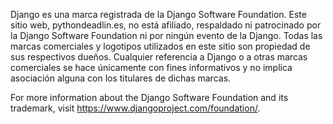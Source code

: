 <p>Django es una marca registrada de la Django Software Foundation. Este sitio web, pythondeadlin.es, no está afiliado, respaldado ni patrocinado por la Django Software Foundation ni por ningún evento de la Django. Todas las marcas comerciales y logotipos utilizados en este sitio son propiedad de sus respectivos dueños. Cualquier referencia a Django o a otras marcas comerciales se hace únicamente con fines informativos y no implica asociación alguna con los titulares de dichas marcas.</p>
<p>For more information about the Django Software Foundation and its trademark, visit <a href="https://www.djangoproject.com/foundation/">https://www.djangoproject.com/foundation/</a>.</p>
